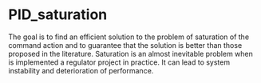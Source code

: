 # PID_saturation
The goal is to find an efficient solution to the problem of saturation of the command action and to guarantee that the solution is better than those proposed in the literature. Saturation is an almost inevitable problem when is implemented a regulator project in practice. It can lead to system instability and deterioration of performance.
